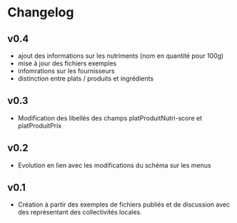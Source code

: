 <MenuSchema />

# Changelog

## v0.4

* ajout des informations sur les nutriments (nom en quantité pour 100g)
* mise à jour des fichiers exemples
* infomrations sur les fournisseurs
* distinction entre plats / produits et ingrédients

## v0.3

* Modification des libellés des champs platProduitNutri-score et platProduitPrix

## v0.2

* Evolution en lien avec les modifications du schéma sur les menus

## v0.1

* Création à partir des exemples de fichiers publiés et de discussion avec des représentant des collectivités locales.

